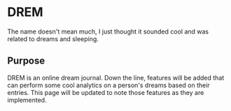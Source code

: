 # DREM
The name doesn't mean much, I just thought it sounded cool and was related to dreams and sleeping.

## Purpose
DREM is an online dream journal. Down the line, features will be added that can perform some cool analytics on a person's dreams based on their entries. This page will be updated to note those features as they are implemented.
